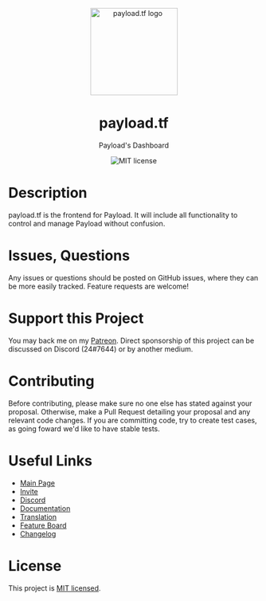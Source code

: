 <p align="center">
  <a href="https://payload.tf">
    <img src="https://payload.tf/img/logo.svg" alt="payload.tf logo" width="175" height="175">
  </a>
</p>

<h1 align="center">payload.tf</h1>

<p align="center">Payload's Dashboard</p>

<p align="center">
    <img src="https://img.shields.io/badge/License-MIT-yellow.svg" alt="MIT license" />
</p>

# Description

payload.tf is the frontend for Payload. It will include all functionality to control and manage Payload without confusion.

# Issues, Questions

Any issues or questions should be posted on GitHub issues, where they can be more easily tracked. Feature requests are welcome!

# Support this Project

You may back me on my [Patreon](https://www.patreon.com/c43721). Direct sponsorship of this project can be discussed on Discord (24#7644) or by another medium.

# Contributing

Before contributing, please make sure no one else has stated against your proposal. Otherwise, make a Pull Request detailing your proposal and any relevant code changes. If you are committing code, try to create test cases, as going foward we'd like to have stable tests.

# Useful Links

- [Main Page](https://payload.tf/)
- [Invite](https://payload.tf/invite)
- [Discord](https://payload.tf/discord)
- [Documentation](https://payload.tf/docs)
- [Translation](https://crowdin.com/project/payload)
- [Feature Board](https://w.supra.tf/b/LmzrWQviWCRcGxywq/payload)
- [Changelog](https://github.com/c43721/payload-neo/blob/master/changelog.md)

# License

This project is [MIT licensed](LICENSE).

